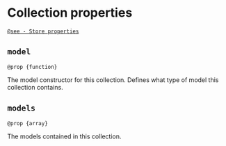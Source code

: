 # Collection properties

[`@see - Store properties`](/api/store/properties.md)

## `model`

```
@prop {function}
```

The model constructor for this collection. Defines what type of model this collection contains.

## `models`

```
@prop {array}
```

The models contained in this collection.





